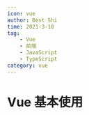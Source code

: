 ```yaml
---
icon: vue
author: Best Shi
time: 2021-3-18
tag:
    - Vue
    - 前端
    - JavaScript
    - TypeScript
category: vue
---
```


# Vue 基本使用
